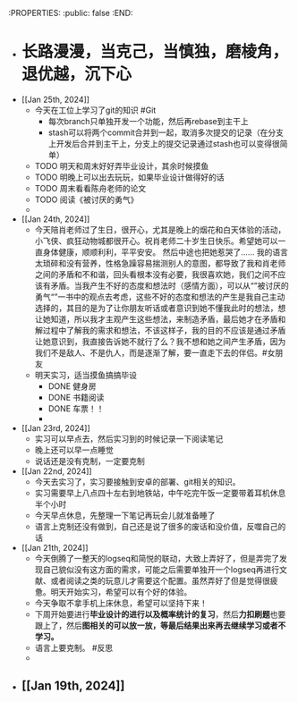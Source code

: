 :PROPERTIES:
:public: false
:END:

- # 长路漫漫，当克己，当慎独，磨棱角，退优越，沉下心
- [[Jan 25th, 2024]]
	- 今天在工位上学习了git的知识 #Git
		- 每次branch只单独开发一个功能，然后再rebase到主干上
		- stash可以将两个commit合并到一起，取消多次提交的记录（在分支上开发后合并到主干上，分支上的提交记录通过stash也可以变得很简单）
	- TODO 明天和周末好好弄毕业设计，其余时候摸鱼
	- TODO 明晚上可以出去玩玩，如果毕业设计做得好的话
	- TODO 周末看看陈舟老师的论文
	- TODO 阅读《被讨厌的勇气》
	-
- [[Jan 24th, 2024]]
	- 今天陪肖老师过了生日，很开心，尤其是晚上的烟花和白天体验的活动，小飞侠、疯狂动物城都很开心。祝肖老师二十岁生日快乐。希望她可以一直身体健康，顺顺利利，平平安安。 然后中途也把她惹哭了…… 我的语言太琐碎和没有营养，性格急躁容易揣测别人的意图，都导致了我和肖老师之间的矛盾和不和谐，回头看根本没有必要，我很喜欢她，我们之间不应该有矛盾。当我产生不好的态度和想法时（感情方面），可以从“”被讨厌的勇气“”一书中的观点去考虑，这些不好的态度和想法的产生是我自己主动选择的，其目的是为了让你朋友听话或者意识到她不懂我此时的想法，想让她知道，所以我才主观产生这些想法，来制造矛盾，最后她才在矛盾和解过程中了解我的需求和想法，不该这样子，我的目的不应该是通过矛盾让她意识到，我直接告诉她不就行了么？我不想和她之间产生矛盾，因为我们不是敌人、不是仇人，而是逐渐了解，要一直走下去的伴侣。#女朋友
	- 明天实习，适当摸鱼搞搞毕设
		- DONE 健身房
		- DONE 书籍阅读
		- DONE 车票！！
		-
- [[Jan 23rd, 2024]]
	- 实习可以早点去，然后实习到的时候记录一下阅读笔记
	- 晚上还可以早一点睡觉
	- 说话还是没有克制，一定要克制
- [[Jan 22nd, 2024]]
	- 今天去实习了，实习要接触到安卓的部署、git相关的知识。
	- 实习需要早上八点四十左右到地铁站，中午吃完午饭一定要带着耳机休息半个小时
	- 今天早点休息，先整理一下笔记再玩会儿就准备睡了
	- 语言上克制还没有做到，自己还是说了很多的废话和没价值，反噬自己的话
- [[Jan 21th, 2024]]
	- 今天倒腾了一整天的logseq和简悦的联动，大致上弄好了，但是弄完了发现自己貌似没有这方面的需求，可能之后需要单独开一个logseq再进行文献、或者阅读之类的玩意儿才需要这个配置。虽然弄好了但是觉得很疲惫。明天开始实习，希望可以有个好的体验。
	- 今天争取不拿手机上床休息，希望可以坚持下来！
	- 下周开始要进行**毕业设计的进行以及概率统计的复习**，然后**力扣刷题**也要跟上了，然后**图相关的可以放一放，等最后结果出来再去继续学习或者不学习。**
	- 语言上要克制。 #反思
	-
- [[Jan 19th, 2024]]
	-